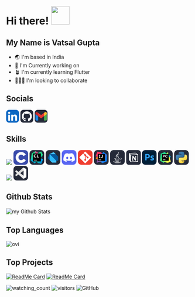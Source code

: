 # Hi there! <img src= "https://user-images.githubusercontent.com/74038190/216122041-518ac897-8d92-4c6b-9b3f-ca01dcaf38ee.png" width=50 height=50>

## My Name is Vatsal Gupta

* 🌏 I'm based in India
* 🔭 I'm Currently working on
* 🪴 I'm currently learning Flutter
* 🙋🏻‍♂️ I'm looking to collaborate

## Socials
<a href="https://www.linkedin.com/in/vatsal-gupta-vg1786/"> <img src= "https://github.com/tandpfun/skill-icons/blob/main/icons/LinkedIn.svg" width=35></a> <a href="https://github.com/vatsal-06"> <img src= "https://github.com/tandpfun/skill-icons/blob/main/icons/Github-Dark.svg" width=35></a> <a href="mailto: tsrvatsal17@gmail.com"> <img src= "https://github.com/tandpfun/skill-icons/blob/main/icons/Gmail-Dark.svg" width=35></a>

## Skills
<img src= "https://github.com/tandpfun/skill-icons/blob/main/icons/Apple-Dark.svg" width=40> <img src="https://github.com/tandpfun/skill-icons/blob/main/icons/C.svg" width=40> <img src="https://github.com/tandpfun/skill-icons/blob/main/icons/CLion-Dark.svg" width=40> <img src="https://github.com/tandpfun/skill-icons/blob/main/icons/Dart-Dark.svg" width=40> <img src="https://github.com/tandpfun/skill-icons/blob/main/icons/Discord.svg" width=40> <img src="https://github.com/tandpfun/skill-icons/blob/main/icons/Git.svg" width=40> <img src="https://github.com/tandpfun/skill-icons/blob/main/icons/Idea-Dark.svg" width=40> <img src="https://github.com/tandpfun/skill-icons/blob/main/icons/Java-Dark.svg" width=40> <img src="https://github.com/tandpfun/skill-icons/blob/main/icons/Notion-Dark.svg" width=40> <img src="https://github.com/tandpfun/skill-icons/blob/main/icons/Photoshop.svg" width=40> <img src="https://github.com/tandpfun/skill-icons/blob/main/icons/PyCharm-Dark.svg" width=40> <img src="https://github.com/tandpfun/skill-icons/blob/main/icons/Python-Dark.svg" width=40> <img src="https://github.com/tandpfun/skill-icons/blob/main/icons/ScikitLearn-Dark.svg" width=40> <img src="https://github.com/tandpfun/skill-icons/blob/main/icons/VSCode-Dark.svg" width=40> 

## Github Stats
<img align="center" src="https://github-readme-stats.vercel.app/api?username=vatsal-06&include_all_commits=true&count_private=true&show_icons=true&line_height=20&title_color=2B5BBD&icon_color=1124BB&text_color=A1A1A1&bg_color=0,000000,130F40" alt="my Github Stats"/>

## Top Languages
<img src="https://github-readme-stats.vercel.app/api/top-langs?username=vatsal-06&show_icons=true&locale=en&layout=compact&theme=chartreuse-dark" alt="ovi" />

## Top Projects
[![ReadMe Card](https://github-readme-stats.vercel.app/api/pin/?username=vatsal-06&repo=StockPrediction)](https://github.com/vatsal-06/StockPrediction)
[![ReadMe Card](https://github-readme-stats.vercel.app/api/pin/?username=vatsal-06&repo=ObjectDetection)](https://github.com/vatsal-06/ObjectDetection)

<img src="https://komarev.com/ghpvc/?username=vatsal-06&color=brightgreen" alt="watching_count"/> ![visitors](https://visitor-badge.laobi.icu/badge?page_id=vatsal-06.vatsal-06) <img alt="GitHub" src="https://img.shields.io/badge/dynamic/json?logo=github&label=GitHub+Followers&labelColor=282c34&color=181717&query=%24.data.totalSubs&url=https%3A%2F%2Fapi.spencerwoo.com%2Fsubstats%2F%3Fsource%3Dgithub%26queryKey%3Dvatsal-06&longCache=true"/>
